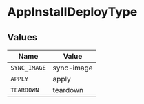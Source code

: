 # AppInstallDeployType


## Values

| Name         | Value        |
| ------------ | ------------ |
| `SYNC_IMAGE` | sync-image   |
| `APPLY`      | apply        |
| `TEARDOWN`   | teardown     |